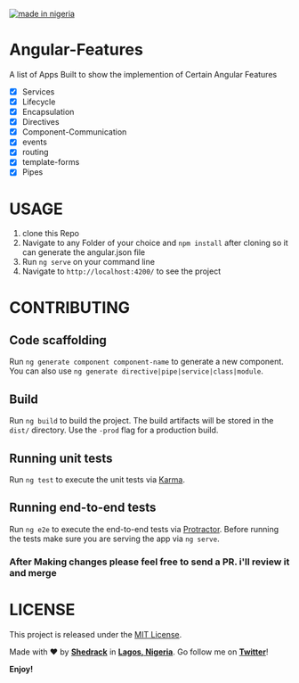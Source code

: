 [![made in nigeria](https://img.shields.io/badge/made%20in-nigeria-008751.svg?style=flat-square)](https://github.com/acekyd/made-in-nigeria)

# Angular-Features
A list of Apps Built to show the implemention of  Certain Angular Features
- [x] Services
- [x] Lifecycle
- [x] Encapsulation
- [x] Directives
- [x] Component-Communication
- [x] events
- [x] routing
- [x] template-forms
- [x] Pipes

# USAGE
1. clone this Repo
1. Navigate to any Folder of your choice and `npm install` after cloning so it can generate the angular.json file
1. Run `ng serve` on your command line
1. Navigate to `http://localhost:4200/` to see the project
 
# CONTRIBUTING

## Code scaffolding
Run `ng generate component component-name` to generate a new component. You can also use `ng generate directive|pipe|service|class|module`.
## Build
Run `ng build` to build the project. The build artifacts will be stored in the `dist/` directory. Use the `-prod` flag for a production build.
## Running unit tests
Run `ng test` to execute the unit tests via [Karma](https://karma-runner.github.io).
## Running end-to-end tests
Run `ng e2e` to execute the end-to-end tests via [Protractor](http://www.protractortest.org/).
Before running the tests make sure you are serving the app via `ng serve`.

### After Making changes please feel free to send a PR. i'll review it and merge

# LICENSE
This project is released under the [MIT License](https://github.com/hacktivist123/Angular-Features/blob/master/LICENSE.md).



Made with ❤️ by **[Shedrack](https://github.com/hacktivist123)** in **[Lagos, Nigeria](https://www.google.com.ng/maps/place/Lagos)**. Go follow me on **[Twitter](https://twitter.com/coder_blvck)**!

**Enjoy!**

